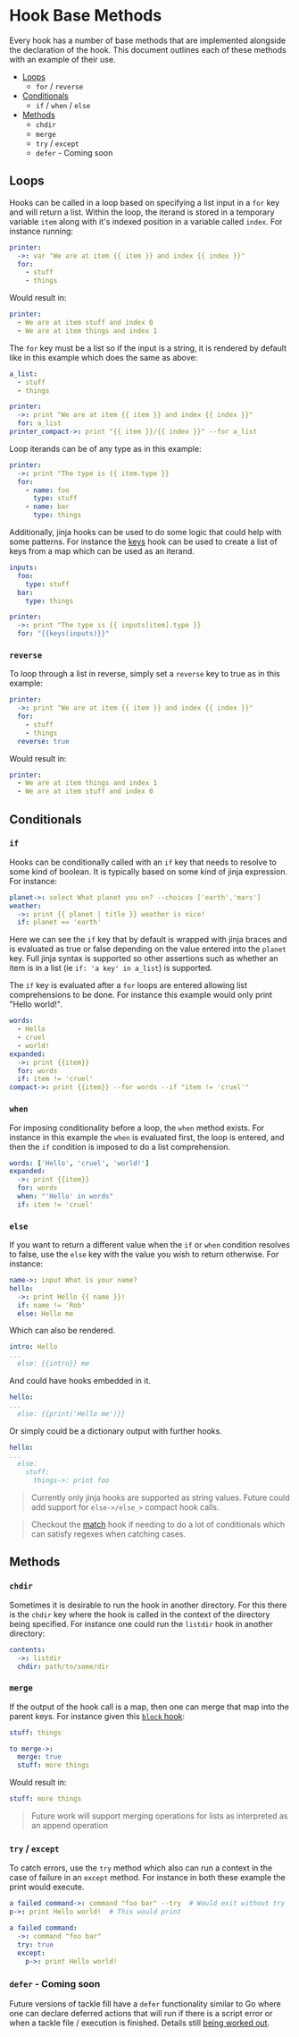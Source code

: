 # Hook Base Methods

Every hook has a number of base methods that are implemented alongside the declaration of the hook.  This document outlines each of these methods with an example of their use.

- [Loops](#loops)
    - `for` / `reverse`
- [Conditionals](#conditionals)
    - `if` / `when` / `else`
- [Methods](#methods)
    - `chdir`
    - `merge`
    - `try` / `except`
    - `defer` - Coming soon

## Loops

Hooks can be called in a loop based on specifying a list input in a `for` key and will return a list. Within the loop, the iterand is stored in a temporary variable `item` along with it's indexed position in a variable called `index`. For instance running:

```yaml
printer:
  ->: var "We are at item {{ item }} and index {{ index }}"
  for:
    - stuff
    - things
```

Would result in:

```yaml
printer:
  - We are at item stuff and index 0
  - We are at item things and index 1
```

The `for` key must be a list so if the input is a string, it is rendered by default like in this example which does the same as above:

```yaml
a_list:
  - stuff
  - things

printer:
  ->: print "We are at item {{ item }} and index {{ index }}"
  for: a_list
printer_compact->: print "{{ item }}/{{ index }}" --for a_list
```

Loop iterands can be of any type as in this example:

```yaml
printer:
  ->: print "The type is {{ item.type }}
  for:
    - name: foo
      type: stuff
    - name: bar
      type: things
```

Additionally, jinja hooks can be used to do some logic that could help with some patterns. For instance the [keys](https://sudoblockio.github.io/tackle/providers/Context/keys/) hook can be used to create a list of keys from a map which can be used as an iterand.

```yaml
inputs:
  foo:
    type: stuff
  bar:
    type: things

printer:
  ->: print "The type is {{ inputs[item].type }}
  for: "{{keys(inputs)}}"
```

### `reverse`

To loop through a list in reverse, simply set a `reverse` key to true as in this example:

```yaml
printer:
  ->: print "We are at item {{ item }} and index {{ index }}"
  for:
    - stuff
    - things
  reverse: true
```

Would result in:

```yaml
printer:
  - We are at item things and index 1
  - We are at item stuff and index 0
```

## Conditionals

### `if`

Hooks can be conditionally called with an `if` key that needs to resolve to some kind of boolean. It is typically based on some kind of jinja expression. For instance:

```yaml
planet->: select What planet you on? --choices ['earth','mars']
weather:
  ->: print {{ planet | title }} weather is nice!
  if: planet == 'earth'
```

Here we can see the `if` key that by default is wrapped with jinja braces and is evaluated as true or false depending on the value entered into the `planet` key. Full jinja syntax is supported so other assertions such as whether an item is in a list (ie `if: 'a key' in a_list`) is supported.

The `if` key is evaluated after a `for` loops are entered allowing list comprehensions to be done. For instance this example would only print "Hello world!".

```yaml
words:
  - Hello
  - cruel
  - world!
expanded:
  ->: print {{item}}
  for: words
  if: item != 'cruel'
compact->: print {{item}} --for words --if "item != 'cruel'"
```

### `when`

For imposing conditionality before a loop, the `when` method exists. For instance in this example the `when` is evaluated first, the loop is entered, and then the `if` condition is imposed to do a list comprehension.

```yaml
words: ['Hello', 'cruel', 'world!']
expanded:
  ->: print {{item}}
  for: words
  when: "'Hello' in words"
  if: item != 'cruel'
```

### `else`

If you want to return a different value when the `if` or `when` condition resolves to false, use the `else` key with the value you wish to return otherwise.  For instance:

```yaml
name->: input What is your name?
hello:
  ->: print Hello {{ name }}!
  if: name != 'Rob'
  else: Hello me
```

Which can also be rendered.

```yaml
intro: Hello
...
  else: {{intro}} me
```

And could have hooks embedded in it.
```yaml
hello:
...
  else: {{print('Hello me')}}
```

Or simply could be a dictionary output with further hooks.
```yaml
hello:
...
  else:
    stuff:
      things->: print foo
```

> Currently only jinja hooks are supported as string values. Future could add support for `else->/else_>` compact hook calls.

> Checkout the [match](https://sudoblockio.github.io/tackle/providers/Logic/match/) hook if needing to do a lot of conditionals which can satisfy regexes when catching cases.

## Methods

### `chdir`

Sometimes it is desirable to run the hook in another directory.  For this there is the `chdir` key where the hook is called in the context of the directory being specified. For instance one could run the `listdir` hook in another directory:

```yaml
contents:
  ->: listdir
  chdir: path/to/some/dir
```

### `merge`

If the output of the hook call is a map, then one can merge that map into the parent keys.  For instance given this [`block` hook](https://sudoblockio.github.io/tackle/providers/Tackle/block/):

```yaml
stuff: things

to merge->:
  merge: true
  stuff: more things
```

Would result in:

```yaml
stuff: more things
```

> Future work will support merging operations for lists as interpreted as an append operation

### `try` / `except`

To catch errors, use the `try` method which also can run a context in the case of failure in an `except` method.  For instance in both these example the print would execute.

```yaml
a failed command->: command "foo bar" --try  # Would exit without try
p->: print Hello world!  # This would print
```

```yaml
a failed command:
  ->: command "foo bar"
  try: true
  except:
    p->: print Hello world!
```

### `defer` - Coming soon

Future versions of tackle fill have a `defer` functionality similar to Go where one can declare deferred actions that will run if there is a script error or when a tackle file / execution is finished.  Details still [being worked out](https://github.com/robcxyz/tackle/issues/37).
